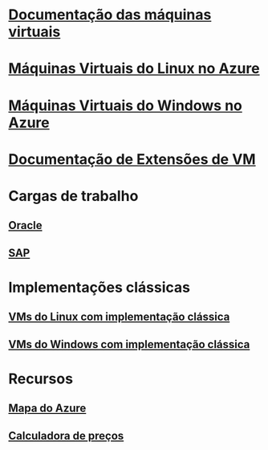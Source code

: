 # [Documentação das máquinas virtuais](index.md)

# [Máquinas Virtuais do Linux no Azure](linux/overview.md)
# [Máquinas Virtuais do Windows no Azure](windows/overview.md)
# [Documentação de Extensões de VM](extensions/overview.md)
# Cargas de trabalho
## [Oracle](workloads/oracle/oracle-considerations.md)
## [SAP](workloads/sap/get-started.md)
# Implementações clássicas
## [VMs do Linux com implementação clássica](linux/overview.md?toc=%2fazure%2fvirtual-machines%2flinux%2fclassic%2ftoc.json)
## [VMs do Windows com implementação clássica](windows/overview.md?toc=%2fazure%2fvirtual-machines%2fwindows%2fclassic%2ftoc.json)
# Recursos
## [Mapa do Azure](https://azure.microsoft.com/roadmap/?category=compute)
## [Calculadora de preços](https://azure.microsoft.com/pricing/calculator/)
